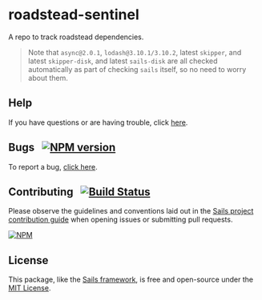 # roadstead-sentinel
A repo to track roadstead dependencies.


> Note that `async@2.0.1`, `lodash@3.10.1/3.10.2`, latest `skipper`, and latest `skipper-disk`, and latest `sails-disk` are all checked automatically as part of checking `sails` itself, so no need to worry about them.


## Help

If you have questions or are having trouble, click [here](http://sailsjs.com/support).


## Bugs &nbsp; [![NPM version](https://badge.fury.io/js/roadstead-sentinel.svg)](http://npmjs.com/package/roadstead-sentinel)

To report a bug, [click here](http://sailsjs.com/bugs).


## Contributing &nbsp; [![Build Status](https://travis-ci.org/balderdashy/roadstead-sentinel.png?branch=master)](https://travis-ci.org/balderdashy/roadstead-sentinel)

Please observe the guidelines and conventions laid out in the [Sails project contribution guide](http://sailsjs.com/contribute) when opening issues or submitting pull requests.

[![NPM](https://nodei.co/npm/roadstead-sentinel.png?downloads=true)](http://npmjs.com/package/roadstead-sentinel)

## License

This package, like the [Sails framework](http://sailsjs.com), is free and open-source under the [MIT License](http://sailsjs.com/license).

